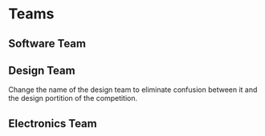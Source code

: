 # Teams

## Software Team

## Design Team

Change the name of the design team to eliminate confusion between it and the design portition of the competition.

## Electronics Team
